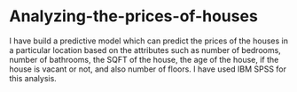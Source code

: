# Analyzing-the-prices-of-houses
I have build a predictive model which can predict the prices of the houses in a particular location based on the attributes such as number of bedrooms, number of bathrooms, the SQFT of the house, the age of the house, if the house is vacant or not, and also number of floors. I have used IBM SPSS for this analysis.
